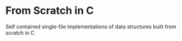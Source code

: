 # From Scratch in C

Self contained single-file implementations of data structures built from scratch in C
